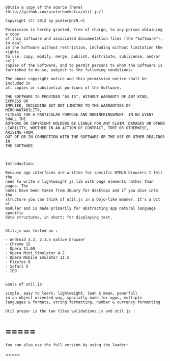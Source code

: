 
	Obtain a copy of the source [here](http://github.com/pieterhoekstra/util.js/)

	Copyright (C) 2012 by pieter@nr8.nl

	Permission is hereby granted, free of charge, to any person obtaining a copy
	of this software and associated documentation files (the "Software"), to deal
	in the Software without restriction, including without limitation the rights
	to use, copy, modify, merge, publish, distribute, sublicense, and/or sell
	copies of the Software, and to permit persons to whom the Software is
	furnished to do so, subject to the following conditions:

	The above copyright notice and this permission notice shall be included in
	all copies or substantial portions of the Software.

	THE SOFTWARE IS PROVIDED "AS IS", WITHOUT WARRANTY OF ANY KIND, EXPRESS OR
	IMPLIED, INCLUDING BUT NOT LIMITED TO THE WARRANTIES OF MERCHANTABILITY,
	FITNESS FOR A PARTICULAR PURPOSE AND NONINFRINGEMENT. IN NO EVENT SHALL THE
	AUTHORS OR COPYRIGHT HOLDERS BE LIABLE FOR ANY CLAIM, DAMAGES OR OTHER
	LIABILITY, WHETHER IN AN ACTION OF CONTRACT, TORT OR OTHERWISE, ARISING FROM,
	OUT OF OR IN CONNECTION WITH THE SOFTWARE OR THE USE OR OTHER DEALINGS IN
	THE SOFTWARE.
	
	
	
	Introduction:

	Because app interfaces are written for specific HTML5 browsers I felt the 
	need to write a lightweight js lib with page elements rather than pages. The 
	names have been taken from JQuery for desktops and if you dive into the 
	structure you can think of util.js in a Dojo-like manner. It's a bit of 
	modular and is made primarily for abstracting app natural language specific 
	data structures, in short: for displaying text. 


	Util.js was tested on :

	- Android 2.2, 2.3.4 native browser
	- Chrome 15
	- Opera 11.60
	- Opera Mini Simulator 4.2
	- Opera Mobile Emulator 11.5
	- Firefox 8 
	- Safari 5
	- IE9


	Goals of util.js:
	
	simple, easy to learn, lightweight, lean & mean, powerfull 
	in an object oriented way, specially made for apps, multiple 
	languages & formats, string formatting, number & currency formatting 
	
	Util proper is the two files validations.js and util.js :
	
=====
	<script type='text/javascript' src='pathToUtil/validations.js'></script>
	<script type='text/javascript' src='pathToUtil/util.js'></script>
=====
	
	You can also use the full version by using the loader:
	
=====
	<script type="text/javascript">
	var utilConfig = {
		defLocale: 'en',
		locales: ['it', 'nl']
	}
	
	/* enter ADAPT_CONFIG here as explained on http://adapt.960.gs */

	</script>
	<script type='text/javascript' src='pathToUtil/loader.js'></script>
======

	String formatting (util proper):
	
	1) Capitalizes first non-tag string character of string or dot terminated phrases
	2) Adds space after dot in a phrase
	3) Removes double space
	4) Removes space before dot
	5) Leaves abbreviations as they are
	6) Truncates to number of characters and tries to round up on space
	7) Adds an optional string or ' ...' (to the last open fitting tag) when the string 
	   has been truncated


	HTML5 datePicker:
	
	If you add the datepicker module to the loader, it will add datePicker behaviour
	to any html input tag with the attribute 'type' set to 'date'. The module is dependent
	on the date module and, to a lesser extend, on the current util.locale.
	

	A note on IE9 compatible CSS selectors:
	
	A static meta-tag is required for util:
	<meta http-equiv="X-UA-Compatible" content="IE=8">
	
	Because IE9 WILL support all CSS selectors a way  to overcome this problem is to 
	write compatible selectors like:
	
	ul > li:nth-child(2)  (IE will fail)
	ul > li:first-child + li (the same intention, but success with IE)

	Examples:

	i. builtin elements
	
<pre>
	// Push 'home' breadcrumb
	// 'home' is a langId, eg. util.lang.home and util._lang['en'].home
	util.crumbs.push(new util.crumb('home', clientResume))
	// Assign selector
	util.crumbs.setSel('#crumbs')

	var langs = [{iso_code:'en', label:'english'},
	             {iso_code:'nl', label:'nederlands'},
	             {iso_code:'it', label:'italiano'}]
	util.langbar.setLanguages(langs)
	
	// Assign selector
	util.langbar.display('#langSelector')
	
	// Get locale on Android	
	util.curLang = navigator.util.getLocale();
	util.langbar.selectLang(util.curLang)
	
	// Set what needs to be done when user selects language form langbar
	util.langbar.setOnUpdate(function()
	{
		util.hud.getDictionary(
				/* url */
				'data.json',
				/* selector for input */
				"#hud", 
				/* onclick */
				"javascript:util.menu.choose('%', '%')",
				/* on icon click */
				"javascript:util.menu.choose('%', '%')"				
			)	
	})
</pre>
	ii. utiljs runlevels
<pre>	
	1. load modules
	2. load locale dependant files
	3. execute function _init of all modules
	4. execute prepare callbacks
	5. execute ready callbacks 
</pre>	

	iii. util.js dev
	
<pre>
utilConfig={debug:true, locales: ['en'], defLocale:'en'}
util.ready(function() // If using the loader
	    {
	        util.debug.setGetAppState(function()
	        {
	        	/* return string for debug message */
	            return 'state=' 
	        })
	       
	        var x = util.extend(card, {value:1})
	         /* x is a card with property value=1 */
	         util.extend(x, {value:0})
	         /* x is a card with property value=0 */
	         
	        var x = util.struct([card, blackjack], {value:1})
	        /* x is a struct with property value=1 */ 
	    
	        var msg = 'fits in as many words as possible when first word in string is shorter then limit'
	            .toLimitedFormattedHTML(23)

	  	// msg now eq: 'Fits in as many words ...'
	        
	    
	    // strip all dots and space:
	        util.trim('1000 AA', true)

	    // format numbers to type and locale
	        var res = 'average of &%'.format([1.5], 'precision:1', '&')

	    // handle input         
	        util.trim(null).isEmpty() // true
	        
	        util.isObject(null) // true
	        
	    // no parser, just the ones builtin (json and xml) (Not IE9)
	       alert(util.toJson("[
	       		{'name':'pieter\'s'},
	       		{'name':'lo  \\\\  pi'},
	       		{'name':'Kilo zei:\\\"Hoera!\\\"'}]")[2].name)       

	    // with a struct:   
	        var msg = new util.struct([String], {msg1:'total %', msg2:'Bye '})
	        var d = msg.format.apply(msg.data.msg1, [[1.5], 'float:2'])
	        var m = msg.toLimitedFormattedText.apply(d, [15])

	    // example enum:
	        util.unum('1000', '1002').forEach(function(pnumber)
	        {
	            util.unum(pnumber + 'AZ', pnumber + 'BB', 
	            {
	                regexp:RegExp(/\d{4}[A-Z]{2}/),
	                onUnumNext:function(pcode)
	                {
	                    alert(pcode)
	                }
	            })
	        })  

	    // example options:
	    option = ['optionFoo', 'optionBar', 'optionBaz'].unum()
	                    
	    config = new util.struct([util.options], {value:0})

	    config.set([option.optionFoo, !option.optionBar])

	    config.get() & option.optionFoo // True

})	
			
</pre>